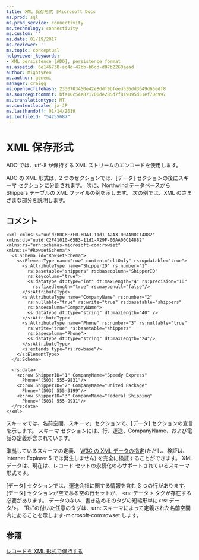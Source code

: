 ```yaml
---
title: XML 保存形式 |Microsoft Docs
ms.prod: sql
ms.prod_service: connectivity
ms.technology: connectivity
ms.custom: ''
ms.date: 01/19/2017
ms.reviewer: ''
ms.topic: conceptual
helpviewer_keywords:
- XML persistence [ADO], persistence format
ms.assetid: 6e146738-ac4d-47bb-b6cd-d87b2260aead
author: MightyPen
ms.author: genemi
manager: craigg
ms.openlocfilehash: 2330703450e42e8ddf9bfeed536dd3649d65edf8
ms.sourcegitcommit: bfa10c54e871700de285d7f819095d51ef70d997
ms.translationtype: MT
ms.contentlocale: ja-JP
ms.lasthandoff: 01/14/2019
ms.locfileid: "54255687"
---
```

# <a name="xml-persistence-format"></a>XML 保存形式
ADO では、utf-8 が保持する XML ストリームのエンコードを使用します。  
  
 ADO の XML 形式は、2 つのセクションでは、[データ] セクションの後にスキーマ セクションに分割されます。 次に、Northwind データベースから Shippers テーブルの XML ファイルの例を示します。 次の例では、XML のさまざまな部分を説明します。  
  
## <a name="remarks"></a>コメント  
  
```  
<xml xmlns:s="uuid:BDC6E3F0-6DA3-11d1-A2A3-00AA00C14882"   
xmlns:dt="uuid:C2F41010-65B3-11d1-A29F-00AA00C14882"   
xmlns:rs="urn:schemas-microsoft-com:rowset"   
xmlns:z="#RowsetSchema">   
  <s:Schema id="RowsetSchema">   
    <s:ElementType name="row" content="eltOnly" rs:updatable="true">   
      <s:AttributeType name="ShipperID" rs:number="1"   
        rs:basetable="shippers" rs:basecolumn="ShipperID"  
        rs:keycolumn="true">   
        <s:datatype dt:type="int" dt:maxLength="4" rs:precision="10"   
          rs:fixedlength="true" rs:maybenull="false"/>   
      </s:AttributeType>   
      <s:AttributeType name="CompanyName" rs:number="2"   
        rs:nullable="true" rs:write="true" rs:basetable="shippers"   
        rs:basecolumn="CompanyName">   
        <s:datatype dt:type="string" dt:maxLength="40" />   
      </s:AttributeType>   
      <s:AttributeType name="Phone" rs:number="3" rs:nullable="true"   
        rs:write="true" rs:basetable="shippers"   
        rs:basecolumn="Phone">   
        <s:datatype dt:type="string" dt:maxLength="24"/>   
      </s:AttributeType>   
      <s:extends type="rs:rowbase"/>   
    </s:ElementType>   
  </s:Schema>   
  
  <rs:data>   
    <z:row ShipperID="1" CompanyName="Speedy Express"   
      Phone="(503) 555-9831"/>   
    <z:row ShipperID="2" CompanyName="United Package"   
      Phone="(503) 555-3199"/>   
    <z:row ShipperID="3" CompanyName="Federal Shipping"   
      Phone="(503) 555-9931"/>   
  </rs:data>   
</xml>  
```  
  
 スキーマでは、名前空間、スキーマ」セクションで、[データ] セクションの宣言を示します。 スキーマ セクションには、行、運送、CompanyName、および電話の定義が含まれています。  
  
 準拠しているスキーマの定義、 [W3C の XML データの指定](http://www.w3.org/TR/1998/NOTE-XML-data/)(ただし、検証は、Internet Explorer 5 では発生しません) を完全に検証することができます。 XML データは、現在は、レコード セットの永続化のみサポートされているスキーマ形式です。  
  
 [データ] セクションでは、運送会社に関する情報を含む 3 つの行があります。 [データ] セクションが空である空の行セットが、 \<rs: データ > タグが存在する必要があります。 データのない、書き込めるのタグの短縮形単に\<rs: データ/>。 "Rs"の付いた任意のタグは、urn: スキーマによって定義された名前空間内にあることを示します-microsoft-com:rowset します。  
  
## <a name="see-also"></a>参照  
 [レコードを XML 形式で保持する](../../../ado/guide/data/persisting-records-in-xml-format.md)
